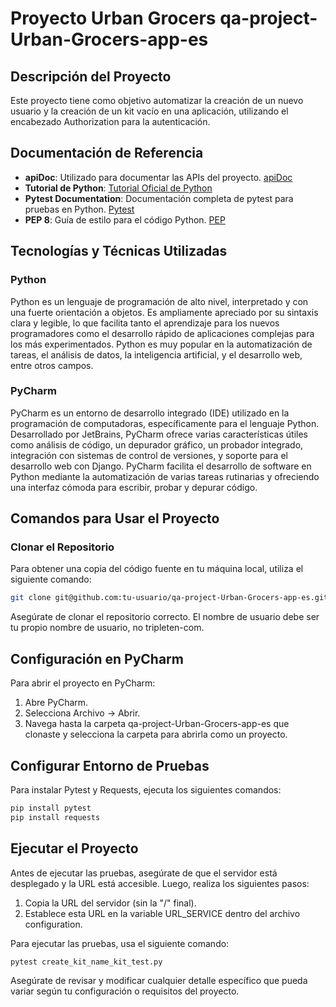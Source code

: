 # Proyecto Urban Grocers qa-project-Urban-Grocers-app-es

## Descripción del Proyecto
Este proyecto tiene como objetivo automatizar la creación de un nuevo usuario y la creación de un kit vacío en una aplicación, utilizando el encabezado Authorization para la autenticación.

## Documentación de Referencia
- **apiDoc**: Utilizado para documentar las APIs del proyecto. [apiDoc](https://apidocjs.com/)
- **Tutorial de Python**: [Tutorial Oficial de Python](https://docs.python.org/es/3/tutorial/index.html)
- **Pytest Documentation**: Documentación completa de pytest para pruebas en Python. [Pytest](https://docs.pytest.org/en/7.1.x/contents.html)
- **PEP 8**: Guía de estilo para el código Python. [PEP](https://peps.python.org/pep-0008/)

## Tecnologías y Técnicas Utilizadas

### Python
Python es un lenguaje de programación de alto nivel, interpretado y con una fuerte orientación a objetos. Es ampliamente apreciado por su sintaxis clara y legible, lo que facilita tanto el aprendizaje para los nuevos programadores como el desarrollo rápido de aplicaciones complejas para los más experimentados. Python es muy popular en la automatización de tareas, el análisis de datos, la inteligencia artificial, y el desarrollo web, entre otros campos.

### PyCharm
PyCharm es un entorno de desarrollo integrado (IDE) utilizado en la programación de computadoras, específicamente para el lenguaje Python. Desarrollado por JetBrains, PyCharm ofrece varias características útiles como análisis de código, un depurador gráfico, un probador integrado, integración con sistemas de control de versiones, y soporte para el desarrollo web con Django. PyCharm facilita el desarrollo de software en Python mediante la automatización de varias tareas rutinarias y ofreciendo una interfaz cómoda para escribir, probar y depurar código.

## Comandos para Usar el Proyecto

### Clonar el Repositorio
Para obtener una copia del código fuente en tu máquina local, utiliza el siguiente comando:

```bash
git clone git@github.com:tu-usuario/qa-project-Urban-Grocers-app-es.git
```

Asegúrate de clonar el repositorio correcto. El nombre de usuario debe ser tu propio nombre de usuario, no tripleten-com.

## Configuración en PyCharm
Para abrir el proyecto en PyCharm:

1. Abre PyCharm.
2. Selecciona Archivo → Abrir.
3. Navega hasta la carpeta qa-project-Urban-Grocers-app-es que clonaste y selecciona la carpeta para abrirla como un proyecto.

## Configurar Entorno de Pruebas
Para instalar Pytest y Requests, ejecuta los siguientes comandos:

```bash
pip install pytest
pip install requests
```

## Ejecutar el Proyecto
Antes de ejecutar las pruebas, asegúrate de que el servidor está desplegado y la URL está accesible. Luego, realiza los siguientes pasos:

1. Copia la URL del servidor (sin la "/" final).
2. Establece esta URL en la variable URL_SERVICE dentro del archivo configuration.

Para ejecutar las pruebas, usa el siguiente comando:

```bash
pytest create_kit_name_kit_test.py
```

Asegúrate de revisar y modificar cualquier detalle específico que pueda variar según tu configuración o requisitos del proyecto.
